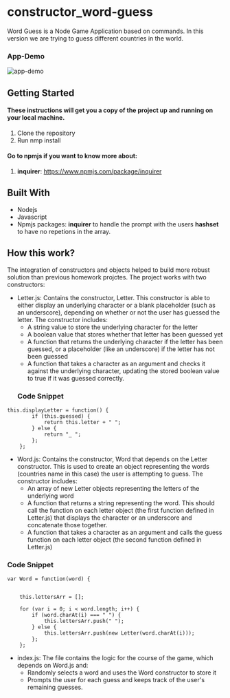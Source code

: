 # constructor_word-guess

Word Guess is a Node Game Application based on commands. 
In this version we are trying to guess different countries in the world.

### App-Demo
![app-demo](https://media.giphy.com/media/mGUz5tUcwYOiLPVhrn/giphy.gif)

## Getting Started
#### These instructions will get you a copy of the project up and running on your local machine.
1. Clone the repository
2. Run nmp install 
#### Go to npmjs if you want to know more about:
1. **inquirer**: https://www.npmjs.com/package/inquirer
## Built With
- Nodejs
- Javascript
- Npmjs packages: **inquirer** to handle the prompt with the users
                  **hashset** to have no repetions in the array.
## How this work?
 The integration of constructors and objects helped to build more robust solution than previous homework projctes. The project works with two constructors:
- Letter.js: Contains the constructor, Letter. This constructor is  able to either display an underlying character or a blank placeholder (such as an underscore), depending on whether or not the user has guessed the letter. The constructor includes:
    - A string value to store the underlying character for the letter
    - A boolean value that stores whether that letter has been guessed yet
    - A function that returns the underlying character if the letter has been guessed, or a placeholder (like an underscore) if the letter has not been guessed
    - A function that takes a character as an argument and checks it against the underlying character, updating the stored boolean value to true if it was guessed correctly.
    ### Code Snippet

```
this.displayLetter = function() {
        if (this.guessed) {
            return this.letter + " ";
        } else {
            return "_ ";
        };
    };
```
- Word.js: Contains the constructor, Word that depends on the Letter constructor. This is used to create an object representing the words (countries name in this case) the user is attempting to guess. The constructor includes:
    - An array of new Letter objects representing the letters of the underlying word
    - A function that returns a string representing the word. This should call the function on each letter object (the first function defined in Letter.js) that displays the character or an underscore and concatenate those together.
    - A function that takes a character as an argument and calls the guess function on each letter object (the second function defined in Letter.js)
### Code Snippet

```
var Word = function(word) {


    this.lettersArr = [];

    for (var i = 0; i < word.length; i++) {
        if (word.charAt(i) === " ") {
            this.lettersArr.push(" ");
        } else {
            this.lettersArr.push(new Letter(word.charAt(i)));
        };
    };
```
        

- index.js: The file contains the logic for the course of the game, which depends on Word.js and:
    - Randomly selects a word and uses the Word constructor to store it
    - Prompts the user for each guess and keeps track of the user's remaining guesses.



